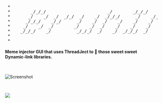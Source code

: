 <pre>
 *
 *        _/_/_/                        _/        _/_/_/            _/                        _/
 *       _/    _/  _/  _/_/  _/    _/  _/_/_/      _/    _/_/_/          _/_/      _/_/_/  _/_/_/_/    _/_/    _/  _/_/
 *      _/_/_/    _/_/      _/    _/  _/    _/    _/    _/    _/  _/  _/_/_/_/  _/          _/      _/    _/  _/_/
 *     _/    _/  _/        _/    _/  _/    _/    _/    _/    _/  _/  _/        _/          _/      _/    _/  _/
 *    _/_/_/    _/          _/_/_/  _/    _/  _/_/_/  _/    _/  _/    _/_/_/    _/_/_/      _/_/    _/_/    _/
 *                                                             _/
 *                                                          _/											
</pre>
#### Meme injector GUI that uses ThreadJect to 💉 those sweet sweet Dynamic-link libraries.
<br>

![Screenshot](https://i.imgur.com/L4mRDNT.png)

<br>

[<img src="https://i.imgur.com/hTsEdT6.png">](https://github.com/koutsie/Bruhinjector/releases)
